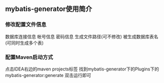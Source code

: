 ## mybatis-generator使用简介

### 修改配置文件信息
   数据库连接信息
   帐号信息
   密码信息
   生成文件路径(可不修改)
   被生成数据库表名(可同时生成多个表)
   
### 配置Maven启动方式
   点击IDEA右边的maven projects标签
   找到mybatis-generator下的Plugins下的mybatis-generator:generate
   双击运行即可